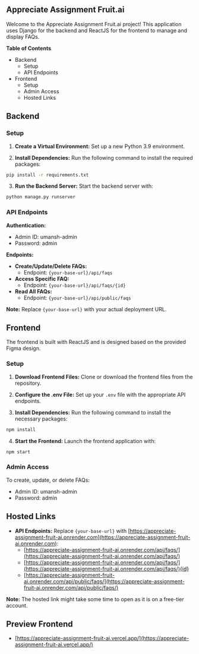 
## Appreciate Assignment Fruit.ai

Welcome to the Appreciate Assignment Fruit.ai project! This application uses Django for the backend and ReactJS for the frontend to manage and display FAQs.

**Table of Contents**

* Backend
    * Setup
    * API Endpoints
* Frontend
    * Setup
    * Admin Access
    * Hosted Links

## Backend

### Setup

1. **Create a Virtual Environment:** Set up a new Python 3.9 environment.

2. **Install Dependencies:** Run the following command to install the required packages:

```bash
pip install -r requirements.txt
```

3. **Run the Backend Server:** Start the backend server with:

```bash
python manage.py runserver
```

### API Endpoints

**Authentication:**

* Admin ID: umansh-admin
* Password: admin

**Endpoints:**

* **Create/Update/Delete FAQs:**
    * Endpoint: `{your-base-url}/api/faqs`
* **Access Specific FAQ:**
    * Endpoint: `{your-base-url}/api/faqs/{id}`
* **Read All FAQs:**
    * Endpoint: `{your-base-url}/api/public/faqs`

**Note:** Replace `{your-base-url}` with your actual deployment URL.

## Frontend

The frontend is built with ReactJS and is designed based on the provided Figma design.

### Setup

1. **Download Frontend Files:** Clone or download the frontend files from the repository.

2. **Configure the .env File:** Set up your `.env` file with the appropriate API endpoints.

3. **Install Dependencies:** Run the following command to install the necessary packages:

```bash
npm install
```

4. **Start the Frontend:** Launch the frontend application with:

```bash
npm start
```

### Admin Access

To create, update, or delete FAQs:

* Admin ID: umansh-admin
* Password: admin

## Hosted Links

* **API Endpoints:** Replace `{your-base-url}` with [https://appreciate-assignment-fruit-ai.onrender.com](https://appreciate-assignment-fruit-ai.onrender.com):
    * [https://appreciate-assignment-fruit-ai.onrender.com/api/faqs/](https://appreciate-assignment-fruit-ai.onrender.com/api/faqs/)
    * [https://appreciate-assignment-fruit-ai.onrender.com/api/faqs/](https://appreciate-assignment-fruit-ai.onrender.com/api/faqs/){id}
    * [https://appreciate-assignment-fruit-ai.onrender.com/api/public/faqs/](https://appreciate-assignment-fruit-ai.onrender.com/api/public/faqs/)

**Note:** The hosted link might take some time to open as it is on a free-tier account.

## Preview Frontend

* [https://appreciate-assignment-fruit-ai.vercel.app/](https://appreciate-assignment-fruit-ai.vercel.app/)




